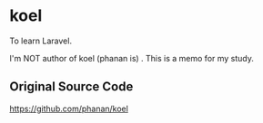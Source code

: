 # koel

To learn Laravel.

I'm NOT author of koel (phanan is) . This is a memo for my study.

## Original Source Code

<https://github.com/phanan/koel>

